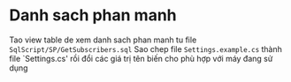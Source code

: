 
# Danh sach phan manh
Tao view table de xem danh sach phan manh tu file `SqlScript/SP/GetSubscribers.sql`
Sao chep file `Settings.example.cs` thành file `Settings.cs'  rồi đổi các giá trị tên biến cho phù hợp với máy đang sử dụng
